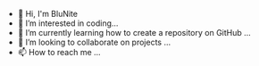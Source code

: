 - 👋 Hi, I'm BluNite
- 👀 I’m interested in coding...
- 🌱 I’m currently learning how to create a repository on GitHub ...
- 💞️ I’m looking to collaborate on projects ...
- 📫 How to reach me ...

<!---
BluNite/BluNite is a ✨ special ✨ repository because its `README.md` (this file) appears on your GitHub profile.
You can click the Preview link to take a look at your changes.
--->
